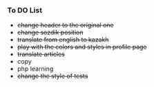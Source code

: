 ### To DO List
* ~~change header to the original one~~
* ~~change sozdik position~~
* ~~translate from english to kazakh~~
* ~~play with the colors and styles in profile page~~
* ~~translate articles~~
* copy
* php learning
* ~~change the style of tests~~


